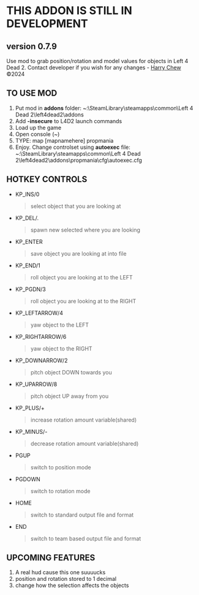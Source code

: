 
# THIS ADDON IS STILL IN DEVELOPMENT

## version 0.7.9

Use mod to grab position/rotation and model values for objects in Left 4 Dead 2. Contact developer if you wish for any changes - [Harry Chew](https://harrychew.co.uk) &copy;2024

## TO USE MOD

1. Put mod in **addons** folder: ~:\SteamLibrary\steamapps\common\Left 4 Dead 2\left4dead2\addons
2. Add __-insecure__ to L4D2 launch commands
3. Load up the game
4. Open console (~)
5. TYPE: map [mapnamehere] propmania
6. Enjoy. Change controlset using **autoexec** file: ~:\SteamLibrary\steamapps\common\Left 4 Dead 2\left4dead2\addons\propmania\cfg\autoexec.cfg

## HOTKEY CONTROLS

- KP_INS/0
  > select object that you are looking at

- KP_DEL/.
  > spawn new selected where you are looking

- KP_ENTER
  > save object you are looking at into file

- KP_END/1
  > roll object you are looking at to the LEFT

- KP_PGDN/3
  > roll object you are looking at to the RIGHT

- KP_LEFTARROW/4
  > yaw object to the LEFT

- KP_RIGHTARROW/6
  > yaw object to the RIGHT

- KP_DOWNARROW/2
  > pitch object DOWN towards you

- KP_UPARROW/8
  > pitch object UP away from you

- KP_PLUS/+
  > increase rotation amount variable(shared)

- KP_MINUS/-
  > decrease rotation amount variable(shared)

- PGUP
  > switch to position mode

- PGDOWN
  > switch to rotation mode

- HOME
  > switch to standard output file and format

- END
  > switch to team based output file and format

## UPCOMING FEATURES

1. A real hud cause this one suuuucks
2. position and rotation stored to 1 decimal
3. change how the selection affects the objects